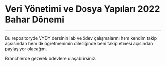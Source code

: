 # Veri Yönetimi ve Dosya Yapıları 2022 Bahar Dönemi

---

Bu repositoryde VYDY dersinin lab ve ödev çalışmalarını hem kendim takip açsısından hem de öğretmenimin dilediğinde beni takip etmesi açısından paylaşıyor olacağım.

Branchlerde gezerek ödevlere ulaşabilirsiniz.